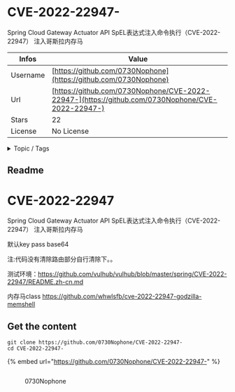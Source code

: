 # CVE-2022-22947-

Spring Cloud Gateway Actuator API SpEL表达式注入命令执行（CVE-2022-22947） 注入哥斯拉内存马

| Infos    | Value                                                              |
| -------- | -------------------------------------------------------------------|
| Username | [https://github.com/0730Nophone](https://github.com/0730Nophone) |
| Url      | [https://github.com/0730Nophone/CVE-2022-22947-](https://github.com/0730Nophone/CVE-2022-22947-)                                               |
| Stars    | 22                                                          |
| License  | No License                                                        |

<details>

<summary>Topic / Tags</summary>



</details>

## Readme

# CVE-2022-22947
Spring Cloud Gateway Actuator API SpEL表达式注入命令执行（CVE-2022-22947） 注入哥斯拉内存马



默认key pass base64



注:代码没有清除路由部分自行清除下。。




测试环境：https://github.com/vulhub/vulhub/blob/master/spring/CVE-2022-22947/README.zh-cn.md


内存马class https://github.com/whwlsfb/cve-2022-22947-godzilla-memshell



## Get the content

```
git clone https://github.com/0730Nophone/CVE-2022-22947-
cd CVE-2022-22947-
```

{% embed url="https://github.com/0730Nophone/CVE-2022-22947-" %}

<figure><img src="https://avatars.githubusercontent.com/u/50388373?v=4" alt=""><figcaption><p>0730Nophone</p></figcaption></figure>

